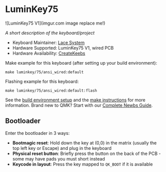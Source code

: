 # LuminKey75

![LuminKey75 V1](imgur.com image replace me!)

*A short description of the keyboard/project*

* Keyboard Maintainer: [Lace System](https://github.com/redgoldlace)
* Hardware Supported: LuminKey75 V1, wired PCB
* Hardware Availability: [CreateKeebs](https://createkeebs.com/products/createkeebs-luminkey75-custom-hot-swappable-mechanical-keyboard)

Make example for this keyboard (after setting up your build environment):

    make luminkey/75/ansi_wired:default

Flashing example for this keyboard:

    make luminkey/75/ansi_wired:default:flash

See the [build environment setup](https://docs.qmk.fm/#/getting_started_build_tools) and the [make instructions](https://docs.qmk.fm/#/getting_started_make_guide) for more information. Brand new to QMK? Start with our [Complete Newbs Guide](https://docs.qmk.fm/#/newbs).

## Bootloader

Enter the bootloader in 3 ways:

* **Bootmagic reset**: Hold down the key at (0,0) in the matrix (usually the top left key or Escape) and plug in the keyboard
* **Physical reset button**: Briefly press the button on the back of the PCB - some may have pads you must short instead
* **Keycode in layout**: Press the key mapped to `QK_BOOT` if it is available
